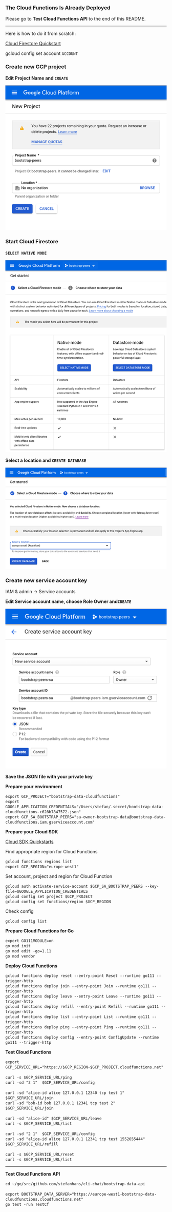 ### The Cloud Functions Is Already Deployed

Please go to **Test Cloud Functions API** to the end of this README.

---

Here is how to do it from scratch:

[Cloud Firestore Quickstart](https://cloud.google.com/firestore/docs/quickstart-servers#set_up_authentication)

gcloud config set account `ACCOUNT`

### Create new GCP project

**Edit Project Name and ```CREATE```**

![New Project](images/01-newproject.png)


### Start Cloud Firestore

**```SELECT NATIVE MODE```**

![Firestore 1](images/02-selectnativemode.png)

**Select a location and ```CREATE DATABASE```**

![Firestore 2](images/03-selectlocation.png)


### Create new service account key

IAM & admin -> Service accounts

**Edit Service account name, choose Role Owner and```CREATE```**

![Firestore 1](images/04-createserviceaccount.png)

**Save the JSON file with your private key**


**Prepare your environment**

```
export GCP_PROJECT="bootstrap-data-cloudfunctions"
export GOOGLE_APPLICATION_CREDENTIALS="/Users/stefan/.secret/bootstrap-data-cloudfunctions-c628b7847572.json"
export GCP_SA_BOOTSTRAP_PEERS="sa-owner-bootstrap-data@bootstrap-data-cloudfunctions.iam.gserviceaccount.com"
```


**Prepare your Cloud SDK**

[Cloud SDK Quickstarts](https://cloud.google.com/sdk/docs/quickstarts)

Find appropriate region for Cloud Functions
```
gcloud functions regions list
export GCP_REGION="europe-west1"
```

Set account, project and region for Cloud Function
```
gcloud auth activate-service-account $GCP_SA_BOOTSTRAP_PEERS --key-file=$GOOGLE_APPLICATION_CREDENTIALS
gcloud config set project $GCP_PROJECT
gcloud config set functions/region $GCP_REGION
```

Check config
```
gcloud config list
```

**Prepare Cloud Functions for Go**

```
export GO111MODULE=on
go mod init
go mod edit -go=1.11
go mod vendor
```

**Deploy Cloud Functions**

```
gcloud functions deploy reset --entry-point Reset --runtime go111 --trigger-http
gcloud functions deploy join --entry-point Join --runtime go111 --trigger-http
gcloud functions deploy leave --entry-point Leave --runtime go111 --trigger-http
gcloud functions deploy refill --entry-point Refill --runtime go111 --trigger-http
gcloud functions deploy list --entry-point List --runtime go111 --trigger-http
gcloud functions deploy ping --entry-point Ping --runtime go111 --trigger-http
gcloud functions deploy config --entry-point ConfigUpdate --runtime go111 --trigger-http
```

**Test Cloud Functions**

```
export GCP_SERVICE_URL="https://$GCP_REGION-$GCP_PROJECT.cloudfunctions.net"

curl -s $GCP_SERVICE_URL/ping
curl -sd "3 1"  $GCP_SERVICE_URL/config

curl -sd "alice-id alice 127.0.0.1 12340 tcp test 1"  $GCP_SERVICE_URL/join
curl -sd "bob-id bob 127.0.0.1 12341 tcp test 2"  $GCP_SERVICE_URL/join

curl -sd "alice-id" $GCP_SERVICE_URL/leave
curl -s $GCP_SERVICE_URL/list

curl -sd "2 1"  $GCP_SERVICE_URL/config
curl -sd "alice-id alice 127.0.0.1 12341 tcp test 1552655444"  $GCP_SERVICE_URL/refill

curl -s $GCP_SERVICE_URL/reset
curl -s $GCP_SERVICE_URL/list
```

---

**Test Cloud Functions API**

```
cd ~/go/src/github.com/stefanhans/cli-chat/bootstrap-data-api

export BOOTSTRAP_DATA_SERVER="https://europe-west1-bootstrap-data-cloudfunctions.cloudfunctions.net"
go test -run TestCf
```
